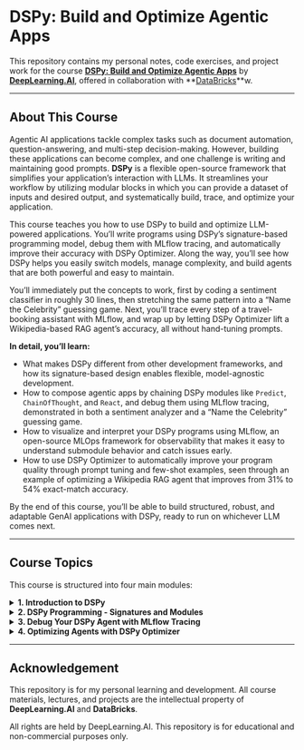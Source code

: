 # DSPy: Build and Optimize Agentic Apps

This repository contains my personal notes, code exercises, and project work for the course **[DSPy: Build and Optimize Agentic Apps](https://www.deeplearning.ai/short-courses/dspy-build-optimize-agentic-apps/)** by **[DeepLearning.AI](https://www.deeplearning.ai/)**, offered in collaboration with **[DataBricks](https://databricks.com/)**w.

-----

## About This Course

Agentic AI applications tackle complex tasks such as document automation, question-answering, and multi-step decision-making. However, building these applications can become complex, and one challenge is writing and maintaining good prompts. **DSPy** is a flexible open-source framework that simplifies your application’s interaction with LLMs. It streamlines your workflow by utilizing modular blocks in which you can provide a dataset of inputs and desired output, and systematically build, trace, and optimize your application.

This course teaches you how to use DSPy to build and optimize LLM-powered applications. You’ll write programs using DSPy’s signature-based programming model, debug them with MLflow tracing, and automatically improve their accuracy with DSPy Optimizer. Along the way, you’ll see how DSPy helps you easily switch models, manage complexity, and build agents that are both powerful and easy to maintain.

You’ll immediately put the concepts to work, first by coding a sentiment classifier in roughly 30 lines, then stretching the same pattern into a “Name the Celebrity” guessing game. Next, you’ll trace every step of a travel-booking assistant with MLflow, and wrap up by letting DSPy Optimizer lift a Wikipedia-based RAG agent’s accuracy, all without hand-tuning prompts.

**In detail, you’ll learn:**

  * What makes DSPy different from other development frameworks, and how its signature-based design enables flexible, model-agnostic development.
  * How to compose agentic apps by chaining DSPy modules like `Predict`, `ChainOfThought`, and `React`, and debug them using MLflow tracing, demonstrated in both a sentiment analyzer and a “Name the Celebrity” guessing game.
  * How to visualize and interpret your DSPy programs using MLflow, an open-source MLOps framework for observability that makes it easy to understand submodule behavior and catch issues early.
  * How to use DSPy Optimizer to automatically improve your program quality through prompt tuning and few-shot examples, seen through an example of optimizing a Wikipedia RAG agent that improves from 31% to 54% exact-match accuracy.

By the end of this course, you’ll be able to build structured, robust, and adaptable GenAI applications with DSPy, ready to run on whichever LLM comes next.

-----

## Course Topics

This course is structured into four main modules:

<details>
<summary><strong>1. Introduction to DSPy</strong></summary>

This foundational module introduces the core philosophy and necessity of a framework like **DSPy**. It starts by defining the landscape of modern "agentic" AI applications. These are not simple, one-shot "text-in, text-out" tasks; they are complex, multi-step processes designed to tackle sophisticated goals like automating document processing, building robust question-answering systems over private data, or creating assistants that can make decisions and take actions.

The module then pinpoints the central challenge in building these applications: **prompt engineering**. As applications grow in complexity, so do the prompts. They become long, brittle, and difficult to maintain. A small change in one part of a prompt can have unpredictable effects, and "prompt rot" becomes a significant engineering burden. Furthermore, prompts are often tightly coupled to a specific Large Language Model (LLM). If you want to switch from GPT-4 to Llama 3 or a new, more efficient model, you often have to rewrite and re-tune all your prompts from scratch.

This is where DSPy is introduced as a new paradigm. The key takeaway is understanding **what makes DSPy different** from other development frameworks (like LangChain or LlamaIndex, which often focus on pre-built components). DSPy is presented not as a collection of prompts, but as a *programming model* and *compiler* for language models. It provides a systematic way to build, debug, and optimize complex LLM pipelines.

The core concept introduced here is DSPy's **signature-based design**. This is a powerful abstraction that separates the *logic* of your program from the *prompts* used to execute it. Instead of writing a massive prompt, you define a simple "signature" for each step. A signature declares the inputs and outputs for a small, self-contained task (e.g., `input: context, question -> output: answer`). DSPy then *compiles* this signature, along with others in your pipeline, into an effective prompt for the target LLM. This design is what enables **flexible, model-agnostic development**. You write your program's logic once, and DSPy handles the complex task of "prompting" the model, allowing you to switch LLMs with minimal code changes. This module sets the stage by showing *why* a framework like DSPy is essential for moving from ad-hoc scripting to disciplined, maintainable, and powerful GenAI application development.

</details>

<details>
<summary><strong>2. DSPy Programming - Signatures and Modules</strong></summary>

This module is the practical, hands-on core of the course. It moves from the "why" of the introduction to the "how" of building. You learn to write programs using DSPy’s fundamental building blocks: **Signatures** and **Modules**.

**Signatures** are explored in depth. You learn the simple, declarative syntax for defining the inputs and outputs of any LLM-driven step. For example, a sentiment classification signature might be `sentence -> sentiment`, and a more complex RAG signature might be `context, question -> answer`. The power of this approach is its simplicity and expressiveness. You are not thinking about *how* to phrase the prompt; you are simply declaring the *data transformation* you want the LLM to perform.

**Modules** are the second key component. Modules are the "verbs" of DSPy—they are the components that *do* the work. You learn how to use pre-built modules and wrap your signatures inside them. The course covers the most important modules:

  * **`dspy.Predict`**: The simplest module, used for "zero-shot" tasks. You give it a signature, and it executes it.
  * **`dspy.ChainOfThought`**: This module implements the "Chain of Thought" reasoning technique. By simply changing `dspy.Predict` to `dspy.ChainOfThought` (and adding `reasoning` to your signature), you instruct the LLM to "think step-by-step" before giving its final answer, which dramatically improves performance on complex tasks.
  * **`dspy.ReAct`**: This module implements the "ReAct" (Reasoning + Action) agentic framework. This is used for building true agents that can interact with external tools (like a search engine or a calculator) to gather information before answering.

The key lesson is learning how to **compose agentic apps** by chaining these modules together. You don't build one giant module; you build a pipeline of small, specialized modules. Your RAG system, for instance, would be a pipeline: one module retrieves relevant documents, and a second module (using a `context, question -> answer` signature) generates the answer based on those documents.

To make these concepts concrete, the course walks you through building two applications from scratch. First, you build a **sentiment classifier in roughly 30 lines of code**, demonstrating the remarkable efficiency of the DSPy model. Second, you expand on this pattern to create a more complex, multi-step **“Name the Celebrity” guessing game**, which requires chaining multiple modules to manage state and logic, solidifying your understanding of how to build true agentic applications.

</details>

<details>
<summary><strong>3. Debug Your DSPy Agent with MLflow Tracing</strong></summary>

Once you build a multi-step agent, a new problem arises: a lack of transparency. If your 5-step RAG agent gives a bad answer, where did it go wrong? Was it the retrieval step (bad context)? Was it the generation step (hallucination)? Without a proper tool, the pipeline is a "black box," and debugging is reduced to guesswork.

This module provides the solution: **MLflow Tracing**. It introduces **MLflow** as an open-source MLOps framework designed for end-to-end machine learning lifecycle management, with a powerful focus on **observability**. The course demonstrates how DSPy's integration with MLflow makes it trivial to visualize, interpret, and debug your programs.

You learn how to instrument your DSPy applications so that every call to an LLM, every input, and every output is logged and visualized. This "tracing" allows you to see the entire flow of execution for any given request. You can see the exact prompt that was *actually* sent to the LLM (the one DSPy compiled), the LLM's raw response, and how that response was parsed and passed to the next module in the chain.

The module emphasizes how this tracing makes it **easy to understand submodule behavior and catch issues early**. Instead of just knowing the *final* answer was wrong, you can pinpoint the *exact* submodule that failed. You might see that your `ChainOfThought` module's `reasoning` was flawed, or that your `ReAct` agent failed to use a tool correctly.

To demonstrate this, the course uses a practical example: a **travel-booking assistant**. This is a perfect case study because it involves multiple, dependent steps (e.g., finding flights, then booking a hotel, then confirming a car). You learn to trace every step of this assistant's "conversation" with the user, visually identifying bottlenecks, errors, and areas for improvement. This module empowers you to move from building "black box" agents to building transparent, production-ready systems that you can confidently debug and maintain.

</details>

<details>
<summary><strong>4. Optimizing Agents with DSPy Optimizer</strong></summary>

This final module introduces the most powerful and unique feature of the DSPy framework: the **DSPy Optimizer**. This is what truly sets DSPy apart, transforming it from a mere programming model into a full-fledged compiler.

The problem is this: even with a well-structured pipeline of signatures and modules, your agent's performance is still dependent on the quality of the prompts and the few-shot examples provided to the LLM. Traditionally, improving this performance requires a painful, manual process of "prompt tuning" or "hand-tuning"—tweaking the wording of prompts, manually writing 5-10 good examples, running tests, and repeating the cycle for hours. This is brittle, time-consuming, and not scalable.

The DSPy Optimizer automates this entire process. You learn how to use the optimizer to **automatically improve your program quality**. You provide the optimizer with three things:

1.  Your DSPy program (the pipeline of modules).
2.  A small dataset of training examples (input/output pairs).
3.  A metric to optimize for (e.g., exact match, "is the answer factually correct?").

The optimizer then "runs" your program, tries different variations of prompts and few-shot examples, and systematically figures out the best possible "instructions" for each module in your pipeline to maximize the metric you defined. It effectively *learns* the optimal prompt for you, **all without you hand-tuning a single prompt**. It uses techniques like **prompt tuning** and **automatic few-shot example generation** to find the combination that works best for your specific task and your chosen LLM.

The results are dramatic. The course provides a stunning, real-world example of optimizing a **Wikipedia-based RAG agent**. You see the agent's initial "zero-shot" performance, which might only achieve **31% exact-match accuracy**. This is a poor-quality, unreliable agent. Then, you watch as the DSPy Optimizer is run on this *exact same program*. After the optimization process, the *same* program's accuracy is lifted to **54% exact-match accuracy**. This is not a small tweak; it's a transformative improvement in quality, achieved completely automatically. This module proves the core promise of DSPy: you focus on the *logic* (the signatures and modules), and the optimizer handles the *performance* (the prompts and tuning).

</details>

-----

## Acknowledgement

This repository is for my personal learning and development. All course materials, lectures, and projects are the intellectual property of **DeepLearning.AI** and **DataBricks**.

All rights are held by DeepLearning.AI. This repository is for educational and non-commercial purposes only.